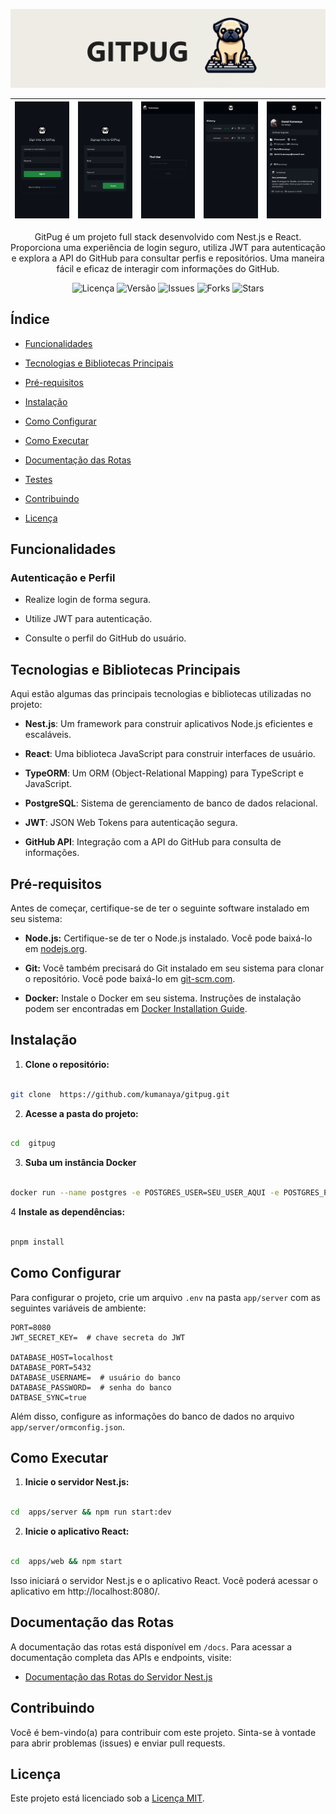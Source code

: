 ![Cover](https://github.com/kumanaya/gitpug/blob/main/assets/banner.png)

| ![Imagem 1](https://github.com/kumanaya/gitpug/blob/main/assets/Signin.png) | ![Imagem 2](https://github.com/kumanaya/gitpug/blob/main/assets/Signup.png) | ![Imagem 3](https://github.com/kumanaya/gitpug/blob/main/assets/Home.png) | ![Imagem 4](https://github.com/kumanaya/gitpug/blob/main/assets/History.png) | ![Imagem 5](https://github.com/kumanaya/gitpug/blob/main/assets/About.png) |
| --------------------------------------------------------------------------- | --------------------------------------------------------------------------- | ------------------------------------------------------------------------- | ---------------------------------------------------------------------------- | -------------------------------------------------------------------------- |

<!-- Descrição do Projeto -->

<p  align="center">GitPug é um projeto full stack desenvolvido com Nest.js e React. Proporciona uma experiência de login seguro, utiliza JWT para autenticação e explora a API do GitHub para consultar perfis e repositórios. Uma maneira fácil e eficaz de interagir com informações do GitHub.</p>

<!-- Badges -->

<div  align="center">

<img  src="https://img.shields.io/github/license/kumanaya/gitpug"  alt="Licença">

<img  src="https://img.shields.io/github/v/release/kumanaya/gitpug"  alt="Versão">

<img  src="https://img.shields.io/github/issues/kumanaya/gitpug"  alt="Issues">

<img  src="https://img.shields.io/github/forks/kumanaya/gitpug"  alt="Forks">

<img  src="https://img.shields.io/github/stars/kumanaya/gitpug"  alt="Stars">

</div>

<!-- Índice -->

## Índice

- [Funcionalidades](#funcionalidades)

- [Tecnologias e Bibliotecas Principais](#tecnologias-e-bibliotecas-principais)

- [Pré-requisitos](#pré-requisitos)

- [Instalação](#instalação)

- [Como Configurar](#como-configurar)

- [Como Executar](#como-executar)

- [Documentação das Rotas](#documentacao-das-rotas)

- [Testes](#testes)

- [Contribuindo](#contribuindo)

- [Licença](#licença)

<!-- Funcionalidades -->

## Funcionalidades

### Autenticação e Perfil

- Realize login de forma segura.

- Utilize JWT para autenticação.

- Consulte o perfil do GitHub do usuário.

<!-- Tecnologias e Bibliotecas Principais -->

## Tecnologias e Bibliotecas Principais

Aqui estão algumas das principais tecnologias e bibliotecas utilizadas no projeto:

- **Nest.js**: Um framework para construir aplicativos Node.js eficientes e escaláveis.

- **React**: Uma biblioteca JavaScript para construir interfaces de usuário.

- **TypeORM**: Um ORM (Object-Relational Mapping) para TypeScript e JavaScript.

- **PostgreSQL**: Sistema de gerenciamento de banco de dados relacional.

- **JWT**: JSON Web Tokens para autenticação segura.

- **GitHub API**: Integração com a API do GitHub para consulta de informações.

<!-- Pré-requisitos -->

## Pré-requisitos

Antes de começar, certifique-se de ter o seguinte software instalado em seu sistema:

- **Node.js:** Certifique-se de ter o Node.js instalado. Você pode baixá-lo em [nodejs.org](https://nodejs.org/).

- **Git:** Você também precisará do Git instalado em seu sistema para clonar o repositório. Você pode baixá-lo em [git-scm.com](https://git-scm.com/).

- **Docker:** Instale o Docker em seu sistema. Instruções de instalação podem ser encontradas em [Docker Installation Guide](https://docs.docker.com/get-docker/).

<!-- Instalação -->

## Instalação

1.  **Clone o repositório:**

```bash

git clone  https://github.com/kumanaya/gitpug.git

```

2.  **Acesse a pasta do projeto:**

```bash

cd  gitpug

```

3.  **Suba um instância Docker**

```bash

docker run --name postgres -e POSTGRES_USER=SEU_USER_AQUI -e POSTGRES_PASSWORD=SUA_SENHA_AQUI -p 5432:5432 -d postgres
```

4 **Instale as dependências:**

```bash

pnpm install

```

<!-- Como Configurar -->

## Como Configurar

Para configurar o projeto, crie um arquivo `.env` na pasta `app/server` com as seguintes variáveis de ambiente:

```plaintext
PORT=8080
JWT_SECRET_KEY=  # chave secreta do JWT

DATABASE_HOST=localhost
DATABASE_PORT=5432
DATABASE_USERNAME=  # usuário do banco
DATABASE_PASSWORD=  # senha do banco
DATBASE_SYNC=true
```

Além disso, configure as informações do banco de dados no arquivo `app/server/ormconfig.json`.

<!-- Como Executar -->

## Como Executar

1.  **Inicie o servidor Nest.js:**

```bash

cd  apps/server && npm run start:dev

```

2.  **Inicie o aplicativo React:**

```bash

cd  apps/web && npm start

```

Isso iniciará o servidor Nest.js e o aplicativo React. Você poderá acessar o aplicativo em http://localhost:8080/.

<!-- Documentação das Rotas -->

## Documentação das Rotas

A documentação das rotas está disponível em `/docs`. Para acessar a documentação completa das APIs e endpoints, visite:

- [Documentação das Rotas do Servidor Nest.js](http://localhost:8080/docs)

<!-- Contribuindo -->

## Contribuindo

Você é bem-vindo(a) para contribuir com este projeto. Sinta-se à vontade para abrir problemas (issues) e enviar pull requests.

<!-- Licença -->

## Licença

Este projeto está licenciado sob a [Licença MIT](LICENSE).
